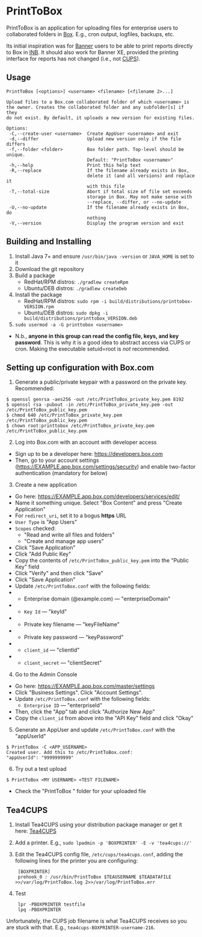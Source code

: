 # PrintToBox
PrintToBox is an application for uploading files for enterprise users to collaborated folders in 
[Box](https://www.box.com). E.g., cron output, logfiles, backups, etc.

Its initial inspiration was for [Banner](http://www.ellucian.com/student-information-system/) users to be able to 
print reports directly to Box in [INB](http://banner.wikia.com/wiki/Internet_Native_Banner). It should also work for 
Banner XE, provided the printing interface for reports has not changed (i.e., not [CUPS](https://cups.org/)).

## Usage
```
PrintToBox [<options>] <username> <filename> [<filename 2>...]

Upload files to a Box.com collaborated folder of which <username> is
the owner. Creates the collaborated folder and any subfolder[s] if they
do not exist. By default, it uploads a new version for existing files.

Options:
 -C,--create-user <username>  Create AppUser <username> and exit
 -d,--differ                  Upload new version only if the file differs
 -f,--folder <folder>         Box folder path. Top-level should be unique.
                              Default: "PrintToBox <username>"
 -h,--help                    Print this help text
 -R,--replace                 If the filename already exists in Box,
                              delete it (and all versions) and replace it
                              with this file
 -T,--total-size              Abort if total size of file set exceeds
                              storage in Box. May not make sense with
                              --replace, --differ, or --no-update
 -U,--no-update               If the filename already exists in Box, do
                              nothing
 -V,--version                 Display the program version and exit
```

## Building and Installing
1. Install Java 7+ and ensure `/usr/bin/java -version` or `JAVA_HOME` is set to it
2. Download the git repository
3. Build a package
   * RedHat/RPM distros: `./gradlew createRpm`
   * Ubuntu/DEB distros: `./gradlew createDeb`
4. Install the package
   * RedHat/RPM distros: `sudo rpm -i build/distributions/printtobox-VERSION.rpm`
   * Ubuntu/DEB distros: `sudo dpkg -i build/distributions/printtobox_VERSION.deb`
5. `sudo usermod -a -G printtobox <username>`
 * N.b., **anyone in this group can read the config file, keys, and key password**. This is why it is a good idea to
 abstract access via CUPS or cron. Making the executable setuid=root is *not* recommended.
 
## Setting up configuration with Box.com
1. Generate a public/private keypair with a password on the private key. Recommended:
```
$ openssl genrsa -aes256 -out /etc/PrintToBox_private_key.pem 8192
$ openssl rsa -pubout -in /etc/PrintToBox_private_key.pem -out /etc/PrintToBox_public_key.pem
$ chmod 640 /etc/PrintToBox_private_key.pem /etc/PrintToBox_public_key.pem
$ chown root:printtobox /etc/PrintToBox_private_key.pem /etc/PrintToBox_public_key.pem
```
2. Log into Box.com with an account with developer access
 * Sign up to be a developer here: https://developers.box.com
 * Then, go to your account settings (https://EXAMPLE.app.box.com/settings/security) and enable two-factor authentication (mandatory for below)
3. Create a new application
 * Go here: https://EXAMPLE.app.box.com/developers/services/edit/
 * Name it something unique. Select "Box Content" and press "Create Application"
 * For `redirect_uri`, set it to a bogus **https** URL
 * `User Type` is "App Users"
 * `Scopes` checked:
   * "Read and write all files and folders"
   * "Create and manage app users"
 * Click "Save Application"
 * Click "Add Public Key"
 * Copy the contents of `/etc/PrintToBox_public_key.pem` into the "Public Key" field
 * Click "Verify" and then click "Save"
 * Click "Save Application"
 * Update `/etc/PrintToBox.conf` with the following fields:
 * * Enterprise domain (@example.com) &mdash; "enterpriseDomain"
 * * `Key Id` &mdash; "keyId"
 * * Private key filename &mdash; "keyFileName"
 * * Private key password &mdash; "keyPassword"
 * * `client_id` &mdash; "clientId"
 * * `client_secret` &mdash; "clientSecret" 
4. Go to the Admin Console
 * Go here: https://EXAMPLE.app.box.com/master/settings
 * Click "Business Settings". Click "Account Settings".
 * Update `/etc/PrintToBox.conf` with the following fields:
   * `Enterprise ID` &mdash; "enterpriseId" 
 * Then, click the "App" tab and click "Authorize New App"
 * Copy the `client_id` from above into the "API Key" field and click "Okay"
5. Generate an AppUser and update `/etc/PrintToBox.conf` with the "appUserId"
```
$ PrintToBox -C <APP_USERNAME>
Created user. Add this to /etc/PrintToBox.conf:
"appUserId": "9999999999" 
```
6. Try out a test upload
```
$ PrintToBox <MY USERNAME> <TEST FILENAME>
```
 * Check the "PrintToBox <MY USERNAME>" folder for your uploaded file

## Tea4CUPS
1. Install Tea4CUPS using your distribution package manager or get it here: [Tea4CUPS](http://www.pykota.com/software/tea4cups)
2. Add a printer. E.g., `sudo lpadmin -p 'BOXPRINTER' -E -v 'tea4cups://'`
3. Edit the Tea4CUPS config file, `/etc/cups/tea4cups.conf`, adding the following lines for the printer you are configuring:
        
        [BOXPRINTER]
        prehook_0 : /usr/bin/PrintToBox $TEAUSERNAME $TEADATAFILE >>/var/log/PrintToBox.log 2>>/var/log/PrintToBox.err
        
4. Test
        
        lpr -PBOXPRINTER testfile
        lpq -PBOXPRINTER

Unfortunately, the CUPS job filename is what Tea4CUPS receives so you are stuck with that. E.g., `tea4cups-BOXPRINTER-username-216`.
